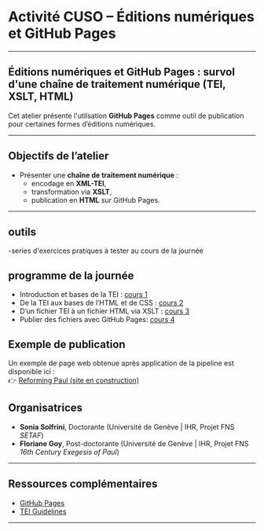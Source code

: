 
# Activité CUSO – Éditions numériques et GitHub Pages

---

## Éditions numériques et GitHub Pages : survol d'une chaîne de traitement numérique (TEI, XSLT, HTML)  

Cet atelier présente l'utilsation **GitHub Pages** comme outil de publication pour certaines formes d’éditions numériques.  

---
## Objectifs de l’atelier
- Présenter une **chaîne de traitement numérique** :  
  - encodage en **XML-TEI**,  
  - transformation via **XSLT**,  
  - publication en **HTML** sur GitHub Pages.
    
---
## outils
  -series d'exercices pratiques à tester au cours de la journée
  
## programme de la journée 

-  Introduction et bases de la TEI : [cours 1](https://github.com/CUSO-2025-Ed-Num-online/cours-1_Introduction)
- De la TEI aux bases de l’HTML et de CSS : [cours 2](https://github.com/CUSO-2025-Ed-Num-online/cour-2_bases_TEI_HTML_CSS)
- D’un fichier TEI à un fichier HTML via XSLT : [cours 3](https://github.com/CUSO-2025-Ed-Num-online/cours-3_TEI_vers_HTML_via_XSLT)
- Publier des fichiers avec GitHub Pages: [cours 4](https://github.com/CUSO-2025-Ed-Num-online/cours-4_Publier_sur_GitHub-Pages)

## Exemple de publication
Un exemple de page web obtenue après application de la pipeline est disponible ici :  
👉 [Reforming Paul (site en construction)](https://16thexegesisdh.github.io/ReformingPaul/)


## Organisatrices
- **Sonia Solfrini**, Doctorante (Université de Genève | IHR, Projet FNS *SETAF*)
- **Floriane Goy**, Post-doctorante (Université de Genève | IHR, Projet FNS *16th Century Exegesis of Paul*)  

---

## Ressources complémentaires  
- [GitHub Pages](https://pages.github.com)  
- [TEI Guidelines](https://tei-c.org/release/doc/tei-p5-doc/en/html/)

---

<!--

**Here are some ideas to get you started:**

🙋‍♀️ A short introduction - what is your organization all about?
🌈 Contribution guidelines - how can the community get involved?
👩‍💻 Useful resources - where can the community find your docs? Is there anything else the community should know?
🍿 Fun facts - what does your team eat for breakfast?
🧙 Remember, you can do mighty things with the power of [Markdown](https://docs.github.com/github/writing-on-github/getting-started-with-writing-and-formatting-on-github/basic-writing-and-formatting-syntax)
-->
